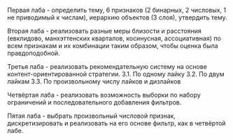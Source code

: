 Первая лаба - определить тему, 6 признаков (2 бинарных, 2 числовых, 1 не приводимый к числам), иерархию объектов (3 слоя), утвердить тему.

Вторая лаба - реализовать разные меры близости и расстояния (евклидово, манхэттенских кварталов, косинусная, ассоциативная) по всем признакам и их комбинации таким образом, чтобы оценка была правдоподобной.

Третья лаба - реализовать рекомендательную систему на основе контент-ориентированной стратегии.
3.1. По одному лайку
3.2. По двум лайкам
3.3. По произвольному числу лайков и дизлайков

Четвёртая лаба - реализовать возможность выборки по набору ограничений и последовательного добавления фильтров.

Пятая лаба - выбрать произвольный числовой признак, дискретизировать и реализовать на его основе фильтр, как в четвёртой лабе.